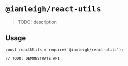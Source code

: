 # `@iamleigh/react-utils`

> TODO: description

## Usage

```
const reactUtils = require('@iamleigh/react-utils');

// TODO: DEMONSTRATE API
```
